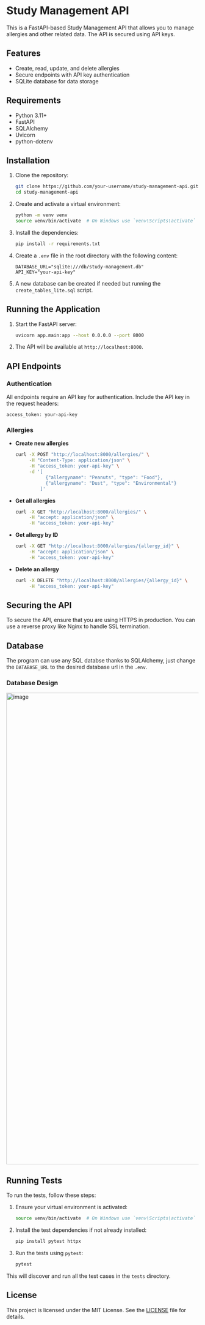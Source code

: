 # Study Management API

This is a FastAPI-based Study Management API that allows you to manage allergies and other related data. The API is secured using API keys.

## Features

- Create, read, update, and delete allergies
- Secure endpoints with API key authentication
- SQLite database for data storage

## Requirements

- Python 3.11+
- FastAPI
- SQLAlchemy
- Uvicorn
- python-dotenv

## Installation

1. Clone the repository:

    ```sh
    git clone https://github.com/your-username/study-management-api.git
    cd study-management-api
    ```

2. Create and activate a virtual environment:

    ```sh
    python -m venv venv
    source venv/bin/activate  # On Windows use `venv\Scripts\activate`
    ```

3. Install the dependencies:

    ```sh
    pip install -r requirements.txt
    ```

4. Create a `.env` file in the root directory with the following content:

    ```properties
    DATABASE_URL="sqlite:///db/study-management.db"
    API_KEY="your-api-key"
    ```
5. A new database can be created if needed but running the `create_tables_lite.sql` script.

## Running the Application

1. Start the FastAPI server:

    ```sh
    uvicorn app.main:app --host 0.0.0.0 --port 8000
    ```

2. The API will be available at `http://localhost:8000`.

## API Endpoints

### Authentication

All endpoints require an API key for authentication. Include the API key in the request headers:

```http
access_token: your-api-key
```

### Allergies

- **Create new allergies**

    ```sh
    curl -X POST "http://localhost:8000/allergies/" \
         -H "Content-Type: application/json" \
         -H "access_token: your-api-key" \
         -d '[
               {"allergyname": "Peanuts", "type": "Food"},
               {"allergyname": "Dust", "type": "Environmental"}
             ]'
    ```

- **Get all allergies**

    ```sh
    curl -X GET "http://localhost:8000/allergies/" \
         -H "accept: application/json" \
         -H "access_token: your-api-key"
    ```

- **Get allergy by ID**

    ```sh
    curl -X GET "http://localhost:8000/allergies/{allergy_id}" \
         -H "accept: application/json" \
         -H "access_token: your-api-key"
    ```

- **Delete an allergy**

    ```sh
    curl -X DELETE "http://localhost:8000/allergies/{allergy_id}" \
         -H "access_token: your-api-key"
    ```

## Securing the API

To secure the API, ensure that you are using HTTPS in production. You can use a reverse proxy like Nginx to handle SSL termination.

## Database

The program can use any SQL databse thanks to SQLAlchemy, just change the `DATABASE_URL` to the desired database url in the `.env`.

### Database Design

<img width="1231" alt="image" src="https://github.com/user-attachments/assets/f66e3d53-9715-4f20-800e-08073ed36f8e" />

## Running Tests

To run the tests, follow these steps:

1. Ensure your virtual environment is activated:

    ```sh
    source venv/bin/activate  # On Windows use `venv\Scripts\activate`
    ```

2. Install the test dependencies if not already installed:

    ```sh
    pip install pytest httpx
    ```

3. Run the tests using `pytest`:

    ```sh
    pytest
    ```

This will discover and run all the test cases in the `tests` directory.

## License

This project is licensed under the MIT License. See the [LICENSE](LICENSE) file for details.
